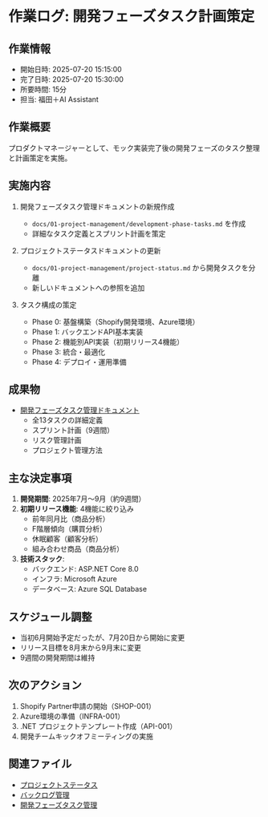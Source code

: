 # 作業ログ: 開発フェーズタスク計画策定

## 作業情報
- 開始日時: 2025-07-20 15:15:00
- 完了日時: 2025-07-20 15:30:00
- 所要時間: 15分
- 担当: 福田＋AI Assistant

## 作業概要
プロダクトマネージャーとして、モック実装完了後の開発フェーズのタスク整理と計画策定を実施。

## 実施内容
1. 開発フェーズタスク管理ドキュメントの新規作成
   - `docs/01-project-management/development-phase-tasks.md` を作成
   - 詳細なタスク定義とスプリント計画を策定

2. プロジェクトステータスドキュメントの更新
   - `docs/01-project-management/project-status.md` から開発タスクを分離
   - 新しいドキュメントへの参照を追加

3. タスク構成の策定
   - Phase 0: 基盤構築（Shopify開発環境、Azure環境）
   - Phase 1: バックエンドAPI基本実装
   - Phase 2: 機能別API実装（初期リリース4機能）
   - Phase 3: 統合・最適化
   - Phase 4: デプロイ・運用準備

## 成果物
- [開発フェーズタスク管理ドキュメント](../docs/01-project-management/development-phase-tasks.md)
  - 全13タスクの詳細定義
  - スプリント計画（9週間）
  - リスク管理計画
  - プロジェクト管理方法

## 主な決定事項
1. **開発期間**: 2025年7月〜9月（約9週間）
2. **初期リリース機能**: 4機能に絞り込み
   - 前年同月比（商品分析）
   - F階層傾向（購買分析）
   - 休眠顧客（顧客分析）
   - 組み合わせ商品（商品分析）
3. **技術スタック**: 
   - バックエンド: ASP.NET Core 8.0
   - インフラ: Microsoft Azure
   - データベース: Azure SQL Database

## スケジュール調整
- 当初6月開始予定だったが、7月20日から開始に変更
- リリース目標を8月末から9月末に変更
- 9週間の開発期間は維持

## 次のアクション
1. Shopify Partner申請の開始（SHOP-001）
2. Azure環境の準備（INFRA-001）
3. .NET プロジェクトテンプレート作成（API-001）
4. 開発チームキックオフミーティングの実施

## 関連ファイル
- [プロジェクトステータス](../docs/01-project-management/project-status.md)
- [バックログ管理](../docs/01-project-management/backlog-management.md)
- [開発フェーズタスク管理](../docs/01-project-management/development-phase-tasks.md) 